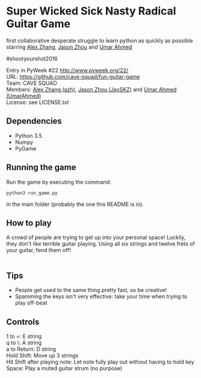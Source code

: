 # Super Wicked Sick Nasty Radical Guitar Game

first collaborative desperate struggle to learn python as quickly as possible starring [Alex Zhang](https://github.com/pontoffel/), [Jason Zhou](https://github.com/JaySKZ/) and [Umar Ahmed](https://github.com/UmarAhmed/)

\#shootyourshot2016

Entry in PyWeek #22  <http://www.pyweek.org/22/>
<br>
URL: https://github.com/cave-squad/fun-guitar-game
<br>
Team: CAVE SQUAD
<br>
Members: [Alex Zhang (azh)](https://github.com/azh/), [Jason Zhou (JaySKZ)](https://github.com/JaySKZ/) and [Umar Ahmed (UmarAhmed)](https://github.com/UmarAhmed/)
<br>
License: see LICENSE.txt

Dependencies
------------
- Python 3.5
- Numpy
- PyGame


Running the game
----------------

Run the game by executing the command:

	python3 run_game.py

in the main folder (probably the one this README is in).

How to play
-----------

A crowd of people are trying to get up into your personal space! Luckily, they don't like terrible guitar playing. Using all six strings and twelve frets of your guitar, fend them off! <br><br>

Tips
----
- People get used to the same thing pretty fast, so be creative!
- Spamming the keys isn't very effective: take your time when trying to play off-beat

Controls
--------

1 to =: E string
<br> 
q to \\: A string 
<br>
a to Return: D string
<br>
Hold Shift: Move up 3 strings
<br>
Hit Shift after playing note: Let note fully play out without having to hold key
<br>
Space: Play a muted guitar strum (no purpose)



